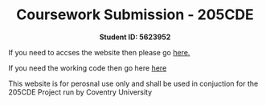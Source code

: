 
<center> 
<h1> Coursework Submission - 205CDE </h1>
<b> Student ID: 5623952 </b>
</center>

If you need to accses the website then please go <a href="http://www.joeparkes.com" > here. </a>

If you need the working code then go here <a href="#" > here </a>


This website is for perosnal use only and shall be used in conjuction for the 205CDE Project run by Coventry University


